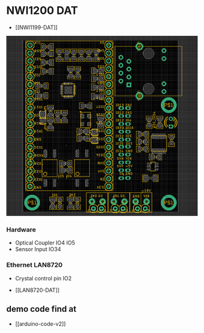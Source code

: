 
# NWI1200 DAT 

- [[NWI1199-DAT]]



![](43-14-18-10-05-2023.png)

### Hardware 

- Optical Coupler IO4 IO5 
- Sensor Input IO34 


### Ethernet LAN8720 

- Crystal control pin IO2 



- [[LAN8720-DAT]]


## demo code find at 

- [[arduino-code-v2]]


